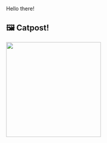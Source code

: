 Hello there!



## 🖼️ Catpost!

<sub>
    <img src="https://cdn2.thecatapi.com/images/e75.jpg" height="256">
</sub>

